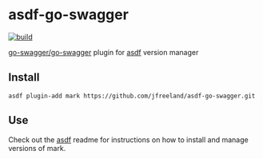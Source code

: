 # asdf-go-swagger

[![build](https://github.com/jfreeland/asdf-go-swagger/workflows/build/badge.svg)](https://github.com/jfreeland/asdf-go-swagger/actions?query=workflow%3A%22build%22)

[go-swagger/go-swagger](https://github.com/go-swagger/go-swagger) plugin for [asdf](https://github.com/asdf-vm/asdf) version manager

## Install

```
asdf plugin-add mark https://github.com/jfreeland/asdf-go-swagger.git
```

## Use

Check out the [asdf](https://github.com/asdf-vm/asdf) readme for instructions on how to install and manage versions of mark.
